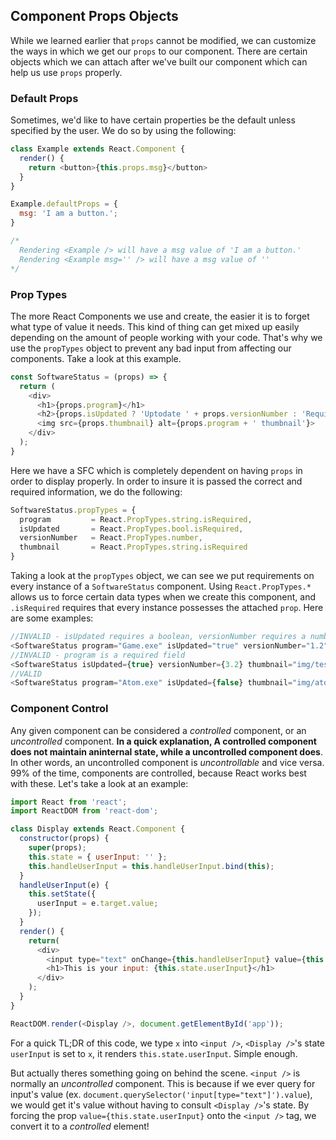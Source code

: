 ## Component Props Objects
While we learned earlier that `props` cannot be modified, we can customize the ways in which we get our `props` to our component. There are certain objects which we can attach after we've built our component which can help us use `props` properly.


### Default Props
Sometimes, we'd like to have certain properties be the default unless specified by the user. We do so by using the following: 
```javascript
class Example extends React.Component {
  render() {
    return <button>{this.props.msg}</button>
  }
}

Example.defaultProps = {
  msg: 'I am a button.';
}

/*
  Rendering <Example /> will have a msg value of 'I am a button.'
  Rendering <Example msg='' /> will have a msg value of ''
*/
```

### Prop Types
The more React Components we use and create, the easier it is to forget what type of value it needs. This kind of thing can get mixed up easily depending on the amount of people working with your code. That's why we use the `propTypes` object to prevent any bad input from affecting our components. Take a look at this example.
```js
const SoftwareStatus = (props) => {
  return (
    <div>
      <h1>{props.program}</h1>
      <h2>{props.isUpdated ? 'Uptodate ' + props.versionNumber : 'Requires Update'}</h2>
      <img src={props.thumbnail} alt={props.program + ' thumbnail'}>
    </div>
  );
}
```
Here we have a SFC which is completely dependent on having `props` in order to display properly. In order to insure it is passed the correct and required information, we do the following: 
```js
SoftwareStatus.propTypes = {
  program         = React.PropTypes.string.isRequired,
  isUpdated       = React.PropTypes.bool.isRequired,
  versionNumber   = React.PropTypes.number,  
  thumbnail       = React.PropTypes.string.isRequired
}
```
Taking a look at the `propTypes` object, we can see we put requirements on every instance of a `SoftwareStatus` component. Using `React.PropTypes.*` allows us to force certain data types when we create this component, and `.isRequired` requires that every instance possesses the attached `prop`. Here are some examples:
```js
//INVALID - isUpdated requires a boolean, versionNumber requires a number
<SoftwareStatus program="Game.exe" isUpdated="true" versionNumber="1.2" thumbnail="img/game.png"/>
//INVALID - program is a required field
<SoftwareStatus isUpdated={true} versionNumber={3.2} thumbnail="img/test_image.png">
//VALID
<SoftwareStatus program="Atom.exe" isUpdated={false} thumbnail="img/atom.jpeg"/>
```

### Component Control
Any given component can be considered a _controlled_ component, or an _uncontrolled_ component. __In a quick explanation, A controlled component does not maintain aninternal state, while a uncontrolled component does__. In other words, an uncontrolled component is _uncontrollable_ and vice versa. 99% of the time, components are controlled, because React works best with these. Let's take a look at an example:
```js
import React from 'react';
import ReactDOM from 'react-dom';

class Display extends React.Component {
  constructor(props) {
    super(props);
    this.state = { userInput: '' };
    this.handleUserInput = this.handleUserInput.bind(this);
  }
  handleUserInput(e) {
    this.setState({
      userInput = e.target.value;
    });
  }
  render() {
    return(
      <div>
        <input type="text" onChange={this.handleUserInput} value={this.state.userInput}/>
        <h1>This is your input: {this.state.userInput}</h1>
      </div>
    );
  }
}

ReactDOM.render(<Display />, document.getElementById('app'));
```
For a quick TL;DR of this code, we type `x` into `<input />`, `<Display />`'s state `userInput` is set to `x`, it renders `this.state.userInput`. Simple enough.

But actually theres something going on behind the scene. `<input />` is normally an _uncontrolled_ component. This is because if we ever query for input's value (ex. `document.querySelector('input[type="text"]').value`), we would get it's value without having to consult `<Display />`'s state. By forcing the prop `value={this.state.userInput}` onto the `<input />` tag, we convert it to a _controlled_ element!
